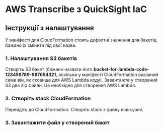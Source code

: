 # AWS Transcribe з QuickSight IaC

## Інструкції з налаштування

У маніфесті для CloudFormation стоять дефолтні значення для бакетів, бажано їх змінити під свої назви.

### 1. Налаштування S3 бакетів

Створіть S3 бакет (бажано назвати його **bucket-for-lambda-code-123456789-987654321**, оскільки у маніфесті CloudFormation вказаний саме він, як сховище для AWS Lambda коду).
Завантажте у створений S3 два zip файли. Це необхідно для створення AWS Lambda.

### 2. Створіть stack CloudFormation

Перейдіть до CloudFormation. Створіть stack з файлу main.yaml.

### 3. Завантажити файл у створений бакет

